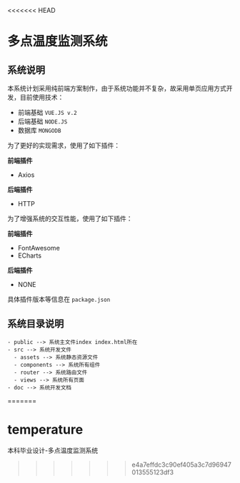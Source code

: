 <<<<<<< HEAD
# 多点温度监测系统

## 系统说明
本系统计划采用纯前端方案制作，由于系统功能并不复杂，故采用单页应用方式开发，目前使用技术：
- 前端基础 `VUE.JS v.2`
- 后端基础 `NODE.JS`
- 数据库 `MONGODB`

为了更好的实现需求，使用了如下插件：

**前端插件**

- Axios

**后端插件**

- HTTP


为了增强系统的交互性能，使用了如下插件：

**前端插件**

- FontAwesome
- ECharts

**后端插件**

- NONE


 具体插件版本等信息在 `package.json` 

## 系统目录说明

``````
- public --> 系统主文件index index.html所在
- src --> 系统开发文件
  - assets --> 系统静态资源文件
  - components --> 系统所有组件
  - router --> 系统路由文件
  - views --> 系统所有页面
- doc --> 系统开发文档
``````
=======
# temperature
本科毕业设计-多点温度监测系统
>>>>>>> e4a7effdc3c90ef405a3c7d96947013555123df3
